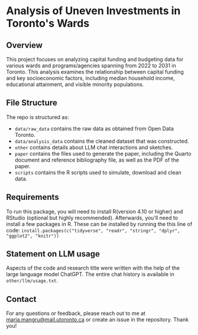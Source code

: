 # Analysis of Uneven Investments in Toronto's Wards

## Overview

This project focuses on analyzing capital funding and budgeting data for various wards and programs/agencies spanning from 2022 to 2031 in Toronto. This analysis examines the relationship between capital funding and key socioeconomic factors, including median household income, educational attainment, and visible minority populations.

## File Structure

The repo is structured as:

-   `data/raw_data` contains the raw data as obtained from Open Data Toronto.
-   `data/analysis_data` contains the cleaned dataset that was constructed.
-   `other` contains details about LLM chat interactions and sketches.
-   `paper` contains the files used to generate the paper, including the Quarto document and reference bibliography file, as well as the PDF of the paper.
-   `scripts` contains the R scripts used to simulate, download and clean data.

## Requirements 

To run this package, you will need to install R(version 4.10 or higher) and RStudio (optional but highly recommended). 
Afterwards, you'll need to install a few packages in R. These can be installed by running the this line of code:
`install.packages(c("tidyverse", "readr", "stringr", "dplyr", "ggplot2", "knitr"))`

## Statement on LLM usage

Aspects of the code and research title were written with the help of the large language model ChatGPT. The entire chat history is available in `other/llm/usage.txt`.

## Contact
For any questions or feedback, please reach out to me at maria.mangru@mail.utoronto.ca or create an issue in the repository. Thank you!
